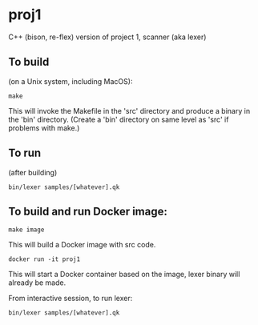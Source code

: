 #  proj1
C++ (bison, re-flex) version of project 1, scanner (aka lexer)

## To build 
(on a Unix system, including MacOS): 

`make`

This will invoke the Makefile in the 'src' directory
and produce a binary in the 'bin' directory. 
(Create a 'bin' directory on same level as 'src' if problems with make.)

## To run
(after building)

`bin/lexer samples/[whatever].qk` 

## To build and run Docker image:
`make image`

This will build a Docker image with src code.

`docker run -it proj1`

This will start a Docker container based on the image, lexer binary will already be made.

From interactive session, to run lexer:

`bin/lexer samples/[whatever].qk` 

